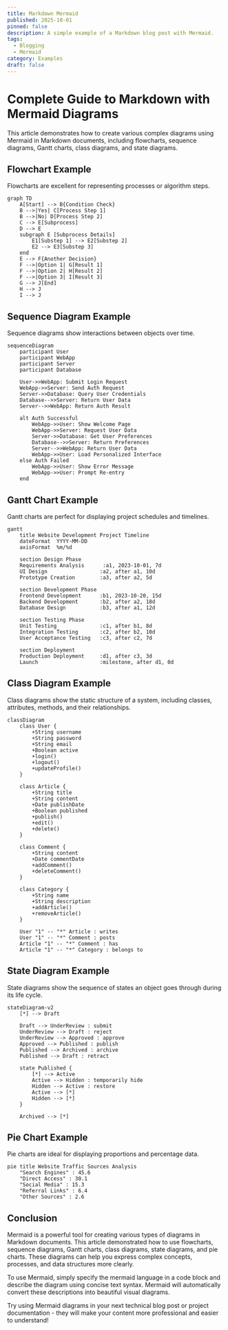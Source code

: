 ```yaml
---
title: Markdown Mermaid
published: 2025-10-01
pinned: false
description: A simple example of a Markdown blog post with Mermaid.
tags:
  - Blogging
  - Mermaid
category: Examples
draft: false
---
```

# Complete Guide to Markdown with Mermaid Diagrams

This article demonstrates how to create various complex diagrams using Mermaid in Markdown documents, including flowcharts, sequence diagrams, Gantt charts, class diagrams, and state diagrams.

## Flowchart Example

Flowcharts are excellent for representing processes or algorithm steps.




```mermaid
graph TD
    A[Start] --> B{Condition Check}
    B -->|Yes| C[Process Step 1]
    B -->|No| D[Process Step 2]
    C --> E[Subprocess]
    D --> E
    subgraph E [Subprocess Details]
        E1[Substep 1] --> E2[Substep 2]
        E2 --> E3[Substep 3]
    end
    E --> F{Another Decision}
    F -->|Option 1| G[Result 1]
    F -->|Option 2| H[Result 2]
    F -->|Option 3| I[Result 3]
    G --> J[End]
    H --> J
    I --> J
```

## Sequence Diagram Example

Sequence diagrams show interactions between objects over time.

```mermaid
sequenceDiagram
    participant User
    participant WebApp
    participant Server
    participant Database

    User->>WebApp: Submit Login Request
    WebApp->>Server: Send Auth Request
    Server->>Database: Query User Credentials
    Database-->>Server: Return User Data
    Server-->>WebApp: Return Auth Result
    
    alt Auth Successful
        WebApp->>User: Show Welcome Page
        WebApp->>Server: Request User Data
        Server->>Database: Get User Preferences
        Database-->>Server: Return Preferences
        Server-->>WebApp: Return User Data
        WebApp->>User: Load Personalized Interface
    else Auth Failed
        WebApp->>User: Show Error Message
        WebApp->>User: Prompt Re-entry
    end
```

## Gantt Chart Example

Gantt charts are perfect for displaying project schedules and timelines.

```mermaid
gantt
    title Website Development Project Timeline
    dateFormat  YYYY-MM-DD
    axisFormat  %m/%d
    
    section Design Phase
    Requirements Analysis      :a1, 2023-10-01, 7d
    UI Design                 :a2, after a1, 10d
    Prototype Creation        :a3, after a2, 5d
    
    section Development Phase
    Frontend Development      :b1, 2023-10-20, 15d
    Backend Development       :b2, after a2, 18d
    Database Design           :b3, after a1, 12d
    
    section Testing Phase
    Unit Testing              :c1, after b1, 8d
    Integration Testing       :c2, after b2, 10d
    User Acceptance Testing   :c3, after c2, 7d
    
    section Deployment
    Production Deployment     :d1, after c3, 3d
    Launch                    :milestone, after d1, 0d
```

## Class Diagram Example

Class diagrams show the static structure of a system, including classes, attributes, methods, and their relationships.

```mermaid
classDiagram
    class User {
        +String username
        +String password
        +String email
        +Boolean active
        +login()
        +logout()
        +updateProfile()
    }
    
    class Article {
        +String title
        +String content
        +Date publishDate
        +Boolean published
        +publish()
        +edit()
        +delete()
    }
    
    class Comment {
        +String content
        +Date commentDate
        +addComment()
        +deleteComment()
    }
    
    class Category {
        +String name
        +String description
        +addArticle()
        +removeArticle()
    }
    
    User "1" -- "*" Article : writes
    User "1" -- "*" Comment : posts
    Article "1" -- "*" Comment : has
    Article "1" -- "*" Category : belongs to
```

## State Diagram Example

State diagrams show the sequence of states an object goes through during its life cycle.

```mermaid
stateDiagram-v2
    [*] --> Draft
    
    Draft --> UnderReview : submit
    UnderReview --> Draft : reject
    UnderReview --> Approved : approve
    Approved --> Published : publish
    Published --> Archived : archive
    Published --> Draft : retract
    
    state Published {
        [*] --> Active
        Active --> Hidden : temporarily hide
        Hidden --> Active : restore
        Active --> [*]
        Hidden --> [*]
    }
    
    Archived --> [*]
```

## Pie Chart Example

Pie charts are ideal for displaying proportions and percentage data.

```mermaid
pie title Website Traffic Sources Analysis
    "Search Engines" : 45.6
    "Direct Access" : 30.1
    "Social Media" : 15.3
    "Referral Links" : 6.4
    "Other Sources" : 2.6
```

## Conclusion

Mermaid is a powerful tool for creating various types of diagrams in Markdown documents. This article demonstrated how to use flowcharts, sequence diagrams, Gantt charts, class diagrams, state diagrams, and pie charts. These diagrams can help you express complex concepts, processes, and data structures more clearly.

To use Mermaid, simply specify the mermaid language in a code block and describe the diagram using concise text syntax. Mermaid will automatically convert these descriptions into beautiful visual diagrams.

Try using Mermaid diagrams in your next technical blog post or project documentation - they will make your content more professional and easier to understand!